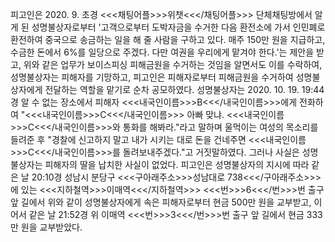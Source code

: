 피고인은 2020. 9. 초경 <<<채팅어플>>>위챗<<</채팅어플>>> 단체채팅방에서 알게 된 성명불상자로부터 '고객으로부터 도박자금을 수거한 다음 환전소에 가서 인민폐로 환전하여 중국으로 송금하는 일을 해 줄 사람을 구하고 있다. 매주 150만 원을 지급하고, 수금한 돈에서 6%를 일당으로 주겠다. 다만 여권을 우리에게 맡겨야 한다.'는 제안을 받고, 위와 같은 업무가 보이스피싱 피해금원을 수거하는 것임을 알면서도 이를 수락하여, 성명불상자는 피해자를 기망하고, 피고인은 피해자로부터 피해금원을 수거하여 성명불상자에게 전달하는 역할을 맡기로 순차 공모하였다.
성명불상자는 2020. 10. 19. 19:44경 알 수 없는 장소에서 피해자 <<<내국인이름>>>B<<</내국인이름>>>에게 전화하여 "<<<내국인이름>>>C<<</내국인이름>>> 아빠 맞냐. <<<내국인이름>>>C<<</내국인이름>>>와 통화를 해봐라."라고 말하며 울먹이는 여성의 목소리를 들려준 후 "경찰에 신고하지 말고 내가 시키는 대로 돈을 건네주면 <<<내국인이름>>>C<<</내국인이름>>>를 돌려보내주겠다."고 거짓말하였다. 그러나 사실은 성명불상자는 피해자의 딸을 납치한 사실이 없었다.
피고인은 성명불상자의 지시에 따라 같은 날 20:10경 성남시 분당구 <<<구아래주소>>>성남대로 738<<</구아래주소>>>에 있는 <<<지하철역>>>이매역<<</지하철역>>> <<<번>>>6<<</번>>>번 출구 앞 길에서 위와 같이 성명불상자에게 속은 피해자로부터 현금 500만 원을 교부받고, 이어서 같은 날 21:52경 위 이매역 <<<번>>>3<<</번>>>번 출구 앞 길에서 현금 333만 원을 교부받았다.